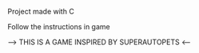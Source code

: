 Project made with C

Follow the instructions in game

--> THIS IS A GAME INSPIRED BY SUPERAUTOPETS <--
